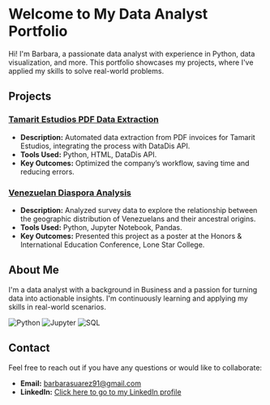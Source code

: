 # Welcome to My Data Analyst Portfolio

Hi! I'm Barbara, a passionate data analyst with experience in Python, data visualization, and more. This portfolio showcases my projects, where I've applied my skills to solve real-world problems.

## Projects

### [Tamarit Estudios PDF Data Extraction](./tamarit_estudios_data_extraction) 
- **Description:** Automated data extraction from PDF invoices for Tamarit Estudios, integrating the process with DataDis API.
- **Tools Used:** Python, HTML, DataDis API.
- **Key Outcomes:** Optimized the company’s workflow, saving time and reducing errors.

### [Venezuelan Diaspora Analysis](./venezuelan_diaspora)
- **Description:** Analyzed survey data to explore the relationship between the geographic distribution of Venezuelans and their ancestral origins.
- **Tools Used:** Python, Jupyter Notebook, Pandas.
- **Key Outcomes:** Presented this project as a poster at the Honors & International Education Conference, Lone Star College.

## About Me
I'm a data analyst with a background in Business and a passion for turning data into actionable insights. I'm continuously learning and applying my skills in real-world scenarios.

![Python](https://img.shields.io/badge/python-3.8-blue)
![Jupyter](https://img.shields.io/badge/Jupyter-Notebook-orange)
![SQL](https://img.shields.io/badge/SQL-Database-blue)

## Contact
Feel free to reach out if you have any questions or would like to collaborate:
- **Email:** [barbarasuarez91@gmail.com](mailto:your-email@example.com)
- **LinkedIn:** [Click here to go to my LinkedIn profile](https://www.linkedin.com/in/barbara-suarez-868976ab/) 
